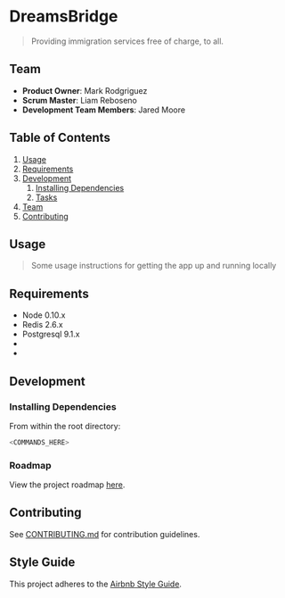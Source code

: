 # DreamsBridge

> Providing immigration services free of charge, to all.

## Team

  - __Product Owner__: Mark Rodgriguez
  - __Scrum Master__: Liam Reboseno
  - __Development Team Members__: Jared Moore

## Table of Contents

1. [Usage](#Usage)
1. [Requirements](#requirements)
1. [Development](#development)
    1. [Installing Dependencies](#installing-dependencies)
    1. [Tasks](#tasks)
1. [Team](#team)
1. [Contributing](#contributing)

## Usage

> Some usage instructions for getting the app up and running locally

## Requirements

- Node 0.10.x
- Redis 2.6.x
- Postgresql 9.1.x
- 
- 

## Development

### Installing Dependencies

From within the root directory:

```sh
<COMMANDS_HERE>
```

### Roadmap

View the project roadmap [here](https://github.com/orgs/Immigrant-Seek/projects/2).


## Contributing

See [CONTRIBUTING.md](CONTRIBUTING.md) for contribution guidelines.


## Style Guide

This project adheres to the [Airbnb Style Guide](https://github.com/airbnb/javascript).
